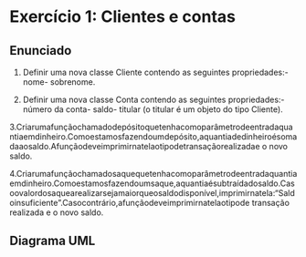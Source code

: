 # Exercício 1: Clientes e contas 

## Enunciado

1. Definir uma nova classe Cliente contendo as seguintes propriedades:- nome- sobrenome.

2. Definir uma nova classe Conta contendo as seguintes propriedades:- número da conta- saldo- titular (o titular é um objeto do tipo Cliente).

3.Criarumafunçãochamadodepósitoquetenhacomoparâmetrodeentradaquantiaemdinheiro.Comoestamosfazendoumdepósito,aquantiadedinheiroésomadaaosaldo.Afunçãodeveimprimirnatelaotipodetransaçãorealizadae o novo saldo.

4.Criarumafunçãochamadosaquequetenhacomoparâmetrodeentradaquantiaemdinheiro.Comoestamosfazendoumsaque,aquantiaésubtraídadosaldo.Casoovalordosaquearealizarsejamaiorqueosaldodisponível,imprimirnatela:“Saldoinsuficiente”.Casocontrário,afunçãodeveimprimirnatelaotipode transação realizada e o novo saldo.

## Diagrama UML